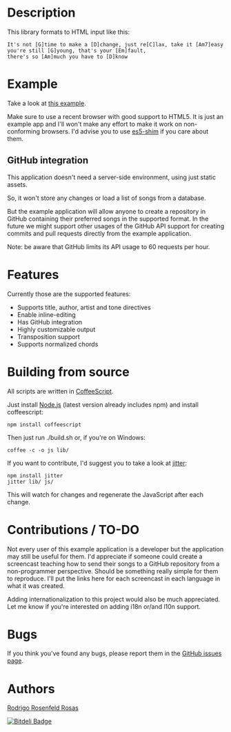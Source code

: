 Description
===========

This library formats to HTML input like this:

    It's not [G]time to make a [D]change, just re[C]lax, take it [Am7]easy
    you're still [G]young, that's your [Em]fault,
    there's so [Am]much you have to [D]know

Example
=======

Take a look at [this example](http://rosenfeld.github.com/chords-processor).

Make sure to use a recent browser with good support to HTML5. It is just an
example app and I'll won't make any effort to make it work on non-conforming
browsers. I'd advise you to use [es5-shim](https://github.com/kriskowal/es5-shim)
if you care about them.

GitHub integration
------------------

This application doesn't need a server-side environment, using just static assets.

So, it won't store any changes or load a list of songs from a database.

But the example application will allow anyone to create a repository in GitHub containing
their preferred songs in the supported format. In the future we might support other
usages of the GitHub API support for creating commits and pull requests directly from the
example application.

Note: be aware that GitHub limits its API usage to 60 requests per hour.

Features
========

Currently those are the supported features:

- Supports title, author, artist and tone directives
- Enable inline-editing
- Has GitHub integration
- Highly customizable output
- Transposition support
- Supports normalized chords

Building from source
====================

All scripts are written in [CoffeeScript](http://coffeescript.org/).

Just install [Node.js](http://nodejs.org/) (latest version already includes npm)
and install coffeescript:

    npm install coffeescript

Then just run ./build.sh or, if you're on Windows:

    coffee -c -o js lib/

If you want to contribute, I'd suggest you to take a look at [jitter](https://github.com/TrevorBurnham/Jitter):

    npm install jitter
    jitter lib/ js/

This will watch for changes and regenerate the JavaScript after each change.

Contributions / TO-DO
====================

Not every user of this example application is a developer but the application may still be
useful for them. I'd appreciate if someone could create a screencast teaching how to send
their songs to a GitHub repository from a non-programmer perspective. Should be something
really simple for them to reproduce. I'll put the links here for each screencast in each
language in what it was created.

Adding internationalization to this project would also be much appreciated. Let me
know if you're interested on adding i18n or/and l10n support.

Bugs
====

If you think you've found any bugs, please report them in the
[GitHub issues page](https://github.com/rosenfeld/chords-processor/issues).

Authors
=======

[Rodrigo Rosenfeld Rosas](http://rosenfeld.heroku.com/en/)


[![Bitdeli Badge](https://d2weczhvl823v0.cloudfront.net/rosenfeld/chords-processor/trend.png)](https://bitdeli.com/free "Bitdeli Badge")

